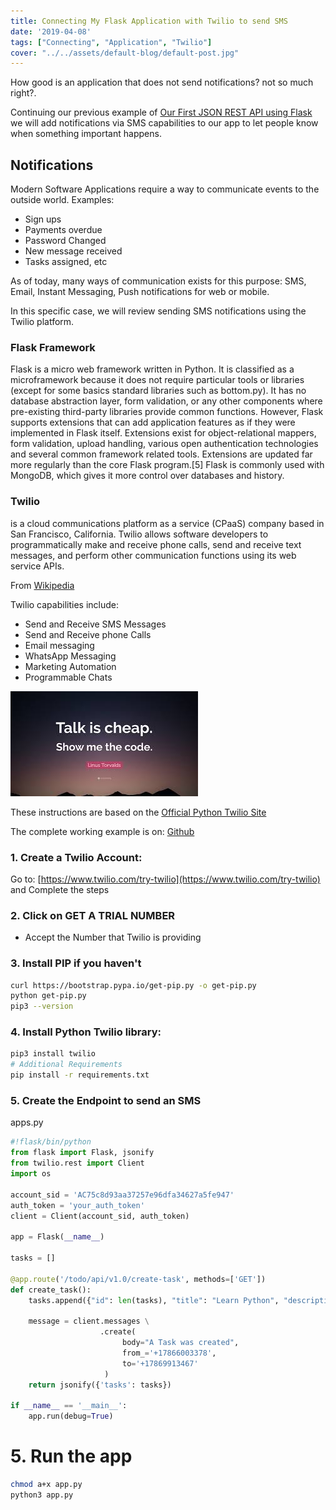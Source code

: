 ```yaml
---
title: Connecting My Flask Application with Twilio to send SMS
date: '2019-04-08'
tags: ["Connecting", "Application", "Twilio"]
cover: "../../assets/default-blog/default-post.jpg"
---
```


How good is an application that does not send notifications? not so much right?. 

Continuing our previous example of [Our First JSON REST API using Flask](https://cobuildlab.com/development-blog/my-first-json-rest-api-with-flask/) we will add notifications via SMS capabilities to our app to let people know when something important happens.

## Notifications

Modern Software Applications require a way to communicate events to the outside world. Examples: 

- Sign ups
- Payments overdue
- Password Changed
- New message received
- Tasks assigned, etc

As of today, many ways of communication exists for this purpose: SMS, Email, Instant Messaging, Push notifications for web or mobile.


In this specific case, we will review sending SMS notifications using the Twilio platform.


### Flask Framework

Flask is a micro web framework written in Python. It is classified as a microframework because it does not require particular tools or libraries (except for some basics standard libraries such as bottom.py). It has no database abstraction layer, form validation, or any other components where pre-existing third-party libraries provide common functions. However, Flask supports extensions that can add application features as if they were implemented in Flask itself. Extensions exist for object-relational mappers, form validation, upload handling, various open authentication technologies and several common framework related tools. Extensions are updated far more regularly than the core Flask program.[5] Flask is commonly used with MongoDB, which gives it more control over databases and history. 


### Twilio

is a cloud communications platform as a service (CPaaS) company based in San Francisco, California. Twilio allows software developers to programmatically make and receive phone calls, send and receive text messages, and perform other communication functions using its web service APIs.

From [Wikipedia](https://en.wikipedia.org/wiki/Twilio)

Twilio capabilities include:

- Send and Receive SMS Messages
- Send and Receive phone Calls
- Email messaging
- WhatsApp Messaging
- Marketing Automation
- Programmable Chats

![Show me the code](../../assets/default-blog/show-me-the-code.jpeg)


These instructions are based on the [Official Python Twilio Site](https://www.twilio.com/docs/libraries/python)

The complete working example is on: [Github](https://github.com/cobuildlab/flask-and-twilio)

### 1. Create a Twilio Account:

Go to: [https://www.twilio.com/try-twilio](https://www.twilio.com/try-twilio) and Complete the steps


### 2. Click on GET A TRIAL NUMBER

- Accept the Number that Twilio is providing

### 3. Install PIP if you haven't

```bash
curl https://bootstrap.pypa.io/get-pip.py -o get-pip.py
python get-pip.py
pip3 --version
```

### 4. Install Python Twilio library:

```bash
pip3 install twilio
# Additional Requirements
pip install -r requirements.txt
```

### 5. Create the Endpoint to send an SMS

apps.py

```python
#!flask/bin/python
from flask import Flask, jsonify
from twilio.rest import Client
import os

account_sid = 'AC75c8d93aa37257e96dfa34627a5fe947'
auth_token = 'your_auth_token'
client = Client(account_sid, auth_token)

app = Flask(__name__)

tasks = []

@app.route('/todo/api/v1.0/create-task', methods=['GET'])
def create_task():
    tasks.append({"id": len(tasks), "title": "Learn Python", "description": "Start with Flask first", "done": False})

    message = client.messages \
                    .create(
                         body="A Task was created",
                         from_='+17866003378',
                         to='+17869913467'
                     )
    return jsonify({'tasks': tasks})

if __name__ == '__main__':
    app.run(debug=True)
```

# 5. Run the app

```sh
chmod a+x app.py
python3 app.py
```
